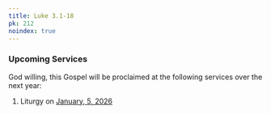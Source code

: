 ```yaml
---
title: Luke 3.1-18
pk: 212
noindex: true
---
```


### Upcoming Services

God willing, this Gospel will be proclaimed at the following services over the next year:


1. Liturgy on [January,  5, 2026](https://orthocal.info/readings/gregorian/2026/01/05/)
